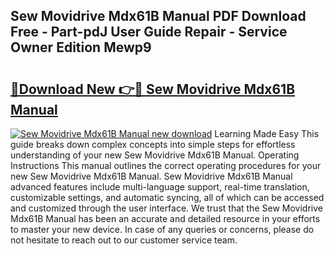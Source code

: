 ## Sew Movidrive Mdx61B Manual PDF Download Free - Part-pdJ User Guide Repair - Service Owner Edition Mewp9

# <h2><a href="http://cf18799.oget.top/?id=Sew+Movidrive+Mdx61B+Manual">🔗Download New 👉🔴 Sew Movidrive Mdx61B Manual</a></h2>

[![Sew Movidrive Mdx61B Manual new download](https://i.imgur.com/5g1atiW.png)](http://cf18799.oget.top/?id=Sew+Movidrive+Mdx61B+Manual)
Learning Made Easy This guide breaks down complex concepts into simple steps for effortless understanding of your new Sew Movidrive Mdx61B Manual. Operating Instructions This manual outlines the correct operating procedures for your new Sew Movidrive Mdx61B Manual. Sew Movidrive Mdx61B Manual advanced features include multi-language support, real-time translation, customizable settings, and automatic syncing, all of which can be accessed and customized through the user interface. We trust that the Sew Movidrive Mdx61B Manual has been an accurate and detailed resource in your efforts to master your new device. In case of any queries or concerns, please do not hesitate to reach out to our customer service team.
